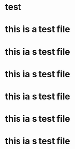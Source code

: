 # test
# this is a test file
# this ia s test file
# this ia s test file
# this ia s test file
# this ia s test file
# this ia s test file
